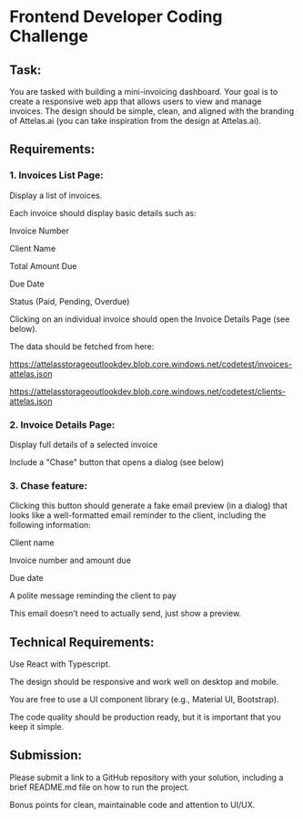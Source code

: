 # Frontend Developer Coding Challenge

## Task: 
You are tasked with building a mini-invoicing dashboard. Your goal is to create a responsive web app that allows users to view and manage invoices. The design should be simple, clean, and aligned with the branding of Attelas.ai (you can take inspiration from the design at Attelas.ai). 

## Requirements: 

### 1. Invoices List Page: 

Display a list of invoices. 

Each invoice should display basic details such as: 

Invoice Number 

Client Name 

Total Amount Due 

Due Date 

Status (Paid, Pending, Overdue) 

Clicking on an individual invoice should open the Invoice Details Page (see below). 

The data should be fetched from here:  

https://attelasstorageoutlookdev.blob.core.windows.net/codetest/invoices-attelas.json 

https://attelasstorageoutlookdev.blob.core.windows.net/codetest/clients-attelas.json 

### 2. Invoice Details Page: 

Display full details of a selected invoice 

Include a "Chase" button that opens a dialog (see below) 

### 3. Chase feature: 

Clicking this button should generate a fake email preview (in a dialog) that looks like a well-formatted email reminder to the client, including the following information: 

Client name 

Invoice number and amount due 

Due date 

A polite message reminding the client to pay 

This email doesn’t need to actually send, just show a preview. 

## Technical Requirements: 

Use React with Typescript. 

The design should be responsive and work well on desktop and mobile. 

You are free to use a UI component library (e.g., Material UI, Bootstrap). 

The code quality should be production ready, but it is important that you keep it simple. 


## Submission: 

Please submit a link to a GitHub repository with your solution, including a brief README.md file on how to run the project. 

Bonus points for clean, maintainable code and attention to UI/UX. 
